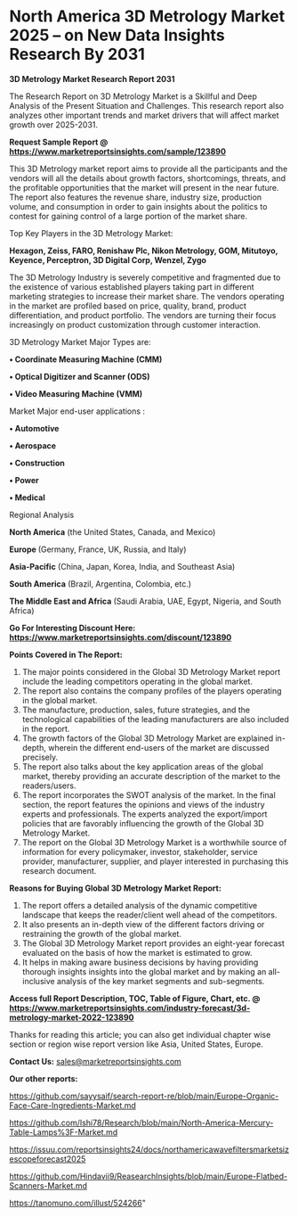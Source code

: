# North America 3D Metrology Market 2025 – on New Data Insights Research By 2031

<strong>3D Metrology Market Research Report 2031</strong>

The Research Report on 3D Metrology Market is a Skillful and Deep Analysis of the Present Situation and Challenges. This research report also analyzes other important trends and market drivers that will affect market growth over 2025-2031.

<strong>Request Sample Report @ <a href=https://www.marketreportsinsights.com/sample/123890>https://www.marketreportsinsights.com/sample/123890</a></strong>

This 3D Metrology market report aims to provide all the participants and the vendors will all the details about growth factors, shortcomings, threats, and the profitable opportunities that the market will present in the near future. The report also features the revenue share, industry size, production volume, and consumption in order to gain insights about the politics to contest for gaining control of a large portion of the market share.

Top Key Players in the 3D Metrology Market:

<strong>Hexagon, Zeiss, FARO, Renishaw Plc, Nikon Metrology, GOM, Mitutoyo, Keyence, Perceptron, 3D Digital Corp, Wenzel, Zygo</strong>

The 3D Metrology Industry is severely competitive and fragmented due to the existence of various established players taking part in different marketing strategies to increase their market share. The vendors operating in the market are profiled based on price, quality, brand, product differentiation, and product portfolio. The vendors are turning their focus increasingly on product customization through customer interaction.

3D Metrology Market Major Types are:

<strong>• Coordinate Measuring Machine (CMM)

• Optical Digitizer and Scanner (ODS)

• Video Measuring Machine (VMM)</strong>

Market Major end-user applications :

<strong>• Automotive

• Aerospace

• Construction

• Power

• Medical</strong>

Regional Analysis

</u><strong><b>North America</b></strong> (the United States, Canada, and Mexico)

<strong><b>Europe </b></strong>(Germany, France, UK, Russia, and Italy)

<strong><b>Asia-Pacific</b></strong> (China, Japan, Korea, India, and Southeast Asia)

<strong><b>South America</b></strong> (Brazil, Argentina, Colombia, etc.)

<strong><b>The Middle East and Africa</b></strong> (Saudi Arabia, UAE, Egypt, Nigeria, and South Africa)

<strong>Go For Interesting Discount Here: <a href=https://www.marketreportsinsights.com/discount/123890>https://www.marketreportsinsights.com/discount/123890</a></strong>

<strong>Points Covered in The Report:</strong>
<ol>
  <li>The major points considered in the Global 3D Metrology Market report include the leading competitors operating in the global market.</li>
  <li>The report also contains the company profiles of the players operating in the global market.</li>
  <li>The manufacture, production, sales, future strategies, and the technological capabilities of the leading manufacturers are also included in the report.</li>
  <li>The growth factors of the Global 3D Metrology Market are explained in-depth, wherein the different end-users of the market are discussed precisely.</li>
  <li>The report also talks about the key application areas of the global market, thereby providing an accurate description of the market to the readers/users.</li>
  <li>The report incorporates the SWOT analysis of the market. In the final section, the report features the opinions and views of the industry experts and professionals. The experts analyzed the export/import policies that are favorably influencing the growth of the Global 3D Metrology Market.</li>
  <li>The report on the Global 3D Metrology Market is a worthwhile source of information for every policymaker, investor, stakeholder, service provider, manufacturer, supplier, and player interested in purchasing this research document.</li>
</ol>
<strong>Reasons for Buying Global 3D Metrology Market Report:</strong>

<ol>
  <li>The report offers a detailed analysis of the dynamic competitive landscape that keeps the reader/client well ahead of the competitors.</li>
  <li>It also presents an in-depth view of the different factors driving or restraining the growth of the global market.</li>
  <li>The Global 3D Metrology Market report provides an eight-year forecast evaluated on the basis of how the market is estimated to grow.</li>
  <li>It helps in making aware business decisions by having providing thorough insights insights into the global market and by making an all-inclusive analysis of the key market segments and sub-segments.</li>
</ol>
<strong>Access full Report Description, TOC, Table of Figure, Chart, etc. @ <a href=https://www.marketreportsinsights.com/industry-forecast/3d-metrology-market-2022-123890>https://www.marketreportsinsights.com/industry-forecast/3d-metrology-market-2022-123890</a></strong>


Thanks for reading this article; you can also get individual chapter wise section or region wise report version like Asia, United States, Europe.

<strong>Contact Us:</strong>
sales@marketreportsinsights.com

<strong>Our other reports:</strong>

<a href=https://github.com/sayysaif/search-report-re/blob/main/Europe-Organic-Face-Care-Ingredients-Market.md>https://github.com/sayysaif/search-report-re/blob/main/Europe-Organic-Face-Care-Ingredients-Market.md</a>

<a href=https://github.com/Ishi78/Research/blob/main/North-America-Mercury-Table-Lamps%3F-Market.md>https://github.com/Ishi78/Research/blob/main/North-America-Mercury-Table-Lamps%3F-Market.md</a>

<a href=https://issuu.com/reportsinsights24/docs/northamericawavefiltersmarketsizescopeforecast2025>https://issuu.com/reportsinsights24/docs/northamericawavefiltersmarketsizescopeforecast2025</a>

<a href=https://github.com/Hindavii9/ReasearchInsights/blob/main/Europe-Flatbed-Scanners-Market.md>https://github.com/Hindavii9/ReasearchInsights/blob/main/Europe-Flatbed-Scanners-Market.md</a>

<a href=https://tanomuno.com/illust/524266>https://tanomuno.com/illust/524266</a>"
